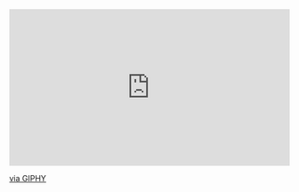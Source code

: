<div style="width:100%;height:0;padding-bottom:56%;position:relative;"><iframe src="https://giphy.com/embed/t0virGpgSlp4mkfiXq" width="100%" height="100%" style="position:absolute" frameBorder="0" class="giphy-embed" allowFullScreen></iframe></div><p><a href="https://giphy.com/gifs/adultswim-adult-swim-birdgirl-access-denied-t0virGpgSlp4mkfiXq">via GIPHY</a></p>
